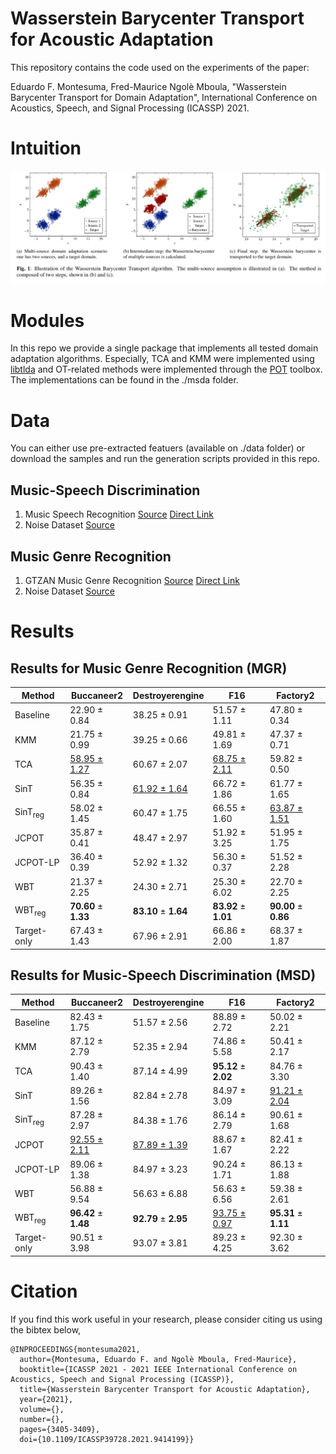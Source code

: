 # Wasserstein Barycenter Transport for Acoustic Adaptation

This repository contains the code used on the experiments of the paper:

Eduardo F. Montesuma, Fred-Maurice Ngolè Mboula, "Wasserstein Barycenter Transport for Domain Adaptation", International
Conference on Acoustics, Speech, and Signal Processing (ICASSP) 2021.

# Intuition
![alt text](./Figures/ex_wbt.png)

# Modules

In this repo we provide a single package that implements all tested domain adaptation algorithms. Especially, TCA and KMM were implemented using [libtlda](https://github.com/wmkouw/libTLDA) and OT-related methods were implemented through the [POT](https://pythonot.github.io/) toolbox. The implementations can be found in the ./msda folder.

# Data

You can either use pre-extracted featuers (available on ./data folder) or download the samples and run the generation
scripts provided in this repo.

## Music-Speech Discrimination
1. Music Speech Recognition [Source](http://marsyas.info/downloads/datasets.html) [Direct Link](opihi.cs.uvic.ca/sound/music_speech.tar.gz)
2. Noise Dataset [Source](http://spib.linse.ufsc.br/noise.html)

## Music Genre Recognition
1. GTZAN Music Genre Recognition [Source](http://marsyas.info/downloads/datasets.html) [Direct Link](opihi.cs.uvic.ca/sound/genres.tar.gz)
2. Noise Dataset [Source](http://spib.linse.ufsc.br/noise.html)

# Results

## Results for Music Genre Recognition (MGR)

| Method       | Buccaneer2                       | Destroyerengine                    | F16                                | Factory2                           |
|--------------|----------------------------------|------------------------------------|------------------------------------|------------------------------------|
| Baseline     | 22.90 ± 0.84                 | 38.25 ± 0.91                   | 51.57 ± 1.11                   | 47.80 ± 0.34                   |
| KMM          | 21.75 ± 0.99                 | 39.25 ± 0.66                   | 49.81 ± 1.69                   | 47.37 ± 0.71                   |
| TCA          | <ins>58.95 ± 1.27</ins>     | 60.67 ± 2.07                   | <ins>68.75 ± 2.11</ins>       | 59.82 ± 0.50                   |
| SinT         | 56.35 ± 0.84                 | <ins>61.92 ± 1.64</ins>       | 66.72 ± 1.86                   | 61.77 ± 1.65                   |
| SinT<sub>reg</sub> | 58.02 ± 1.45                 | 60.47 ± 1.75                   | 66.55 ± 1.60                   | <ins>63.87 ± 1.51</ins>       |
| JCPOT        | 35.87 ± 0.41                 | 48.47 ± 2.97                   | 51.92 ± 3.25                   | 51.95 ± 1.75                   |
| JCPOT-LP     | 36.40 ± 0.39                 | 52.92 ± 1.32                   | 56.30 ± 0.37                   | 51.52 ± 2.28                   |
| WBT          | 21.37 ± 2.25                 | 24.30 ± 2.71                   | 25.30 ± 6.02                   | 22.70 ± 2.25                   |
| WBT<sub>reg</sub>  | **70.60** ± **1.33** | **83.10** ± **1.64** | **83.92** ± **1.01** | **90.00** ± **0.86** |
| Target-only  | 67.43 ± 1.43                 | 67.96 ± 2.91                   | 66.86 ± 2.00                   | 68.37 ± 1.87                   |

## Results for Music-Speech Discrimination (MSD)

| Method       | Buccaneer2                         | Destroyerengine                    | F16                              | Factory2                           |
|--------------|------------------------------------|------------------------------------|----------------------------------|------------------------------------|
| Baseline     | 82.43 ± 1.75                   | 51.57 ± 2.56                   | 88.89 ± 2.72                 | 50.02 ± 2.21                   |
| KMM          | 87.12 ± 2.79                   | 52.35 ± 2.94                   | 74.86 ± 5.58                 | 50.41 ± 2.17                   |
| TCA          | 90.43 ± 1.40                   | 87.14 ± 4.99                   | **95.12** ± **2.02** | 84.76 ± 3.30                   |
| SinT         | 89.26 ± 1.56                   | 82.84 ± 2.78                   | 84.97 ± 3.09                 | <ins>91.21 ± 2.04</ins>       |
| SinT<sub>reg</sub> | 87.28 ± 2.97                   | 84.38 ± 1.76                   | 86.14 ± 2.79                 | 90.61 ± 1.68                   |
| JCPOT        | <ins>92.55 ± 2.11</ins>       | <ins>87.89 ± 1.39</ins>       | 88.67 ± 1.67                 | 82.41 ± 2.22                   |
| JCPOT-LP     | 89.06 ± 1.38                   | 84.97 ± 3.23                   | 90.24 ± 1.71                 | 86.13 ± 1.88                   |
| WBT          | 56.88 ± 9.54                   | 56.63 ± 6.88                   | 56.63 ± 6.56                 | 59.38 ± 2.61                   |
| WBT<sub>reg</sub>  | **96.42** ± **1.48** | **92.79** ± **2.95** | <ins>93.75 ± 0.97</ins>     | **95.31** ± **1.11** |
| Target-only  | 90.51 ± 3.98                   | 93.07 ± 3.81                   | 89.23 ± 4.25                 | 92.30 ± 3.62                   |


# Citation

If you find this work useful in your research, please consider citing us using the bibtex below,

```
@INPROCEEDINGS{montesuma2021,
  author={Montesuma, Eduardo F. and Ngolè Mboula, Fred-Maurice},
  booktitle={ICASSP 2021 - 2021 IEEE International Conference on Acoustics, Speech and Signal Processing (ICASSP)}, 
  title={Wasserstein Barycenter Transport for Acoustic Adaptation}, 
  year={2021},
  volume={},
  number={},
  pages={3405-3409},
  doi={10.1109/ICASSP39728.2021.9414199}}
```
